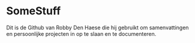 # SomeStuff

Dit is de Github van Robby Den Haese die hij gebruikt om samenvattingen en persoonlijke projecten in op te slaan en te documenteren. 